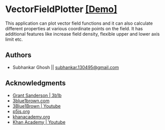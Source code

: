# VectorFieldPlotter [[Demo]](https://vector-field-plotter-e6668.web.app/)

This application can plot vector field functions and it can also calculate different properties at various coordinate points on the field. It has additional features like increase field density, flexible upper and lower axis limit etc.  

## Authors

* Subhankar Ghosh || subhankar.130495@gmail.com

## Acknowledgments

* [Grant Sanderson | 3b1b](https://github.com/3b1b)
* [3blue1brown.com](https://www.3blue1brown.com/)
* [3Blue1Brown | Youtube](https://www.youtube.com/c/3blue1brown)
* [p5js.org](https://p5js.org/)
* [khanacademy.org](https://www.khanacademy.org/)
* [Khan Academy | Youtube](https://www.youtube.com/c/khanacademy)
